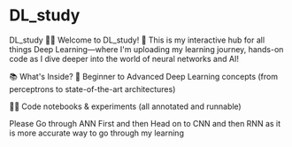 # DL_study
DL_study 🧠✨
Welcome to DL_study! 🚀
This is my interactive hub for all things Deep Learning—where I'm uploading my learning journey, hands-on code as I dive deeper into the world of neural networks and AI!

📚 What's Inside?
🌟 Beginner to Advanced Deep Learning concepts
(from perceptrons to state-of-the-art architectures)

👨‍💻 Code notebooks & experiments
(all annotated and runnable)

Please Go through ANN First and then Head on to CNN and then RNN as it is more accurate way to go through my learning
